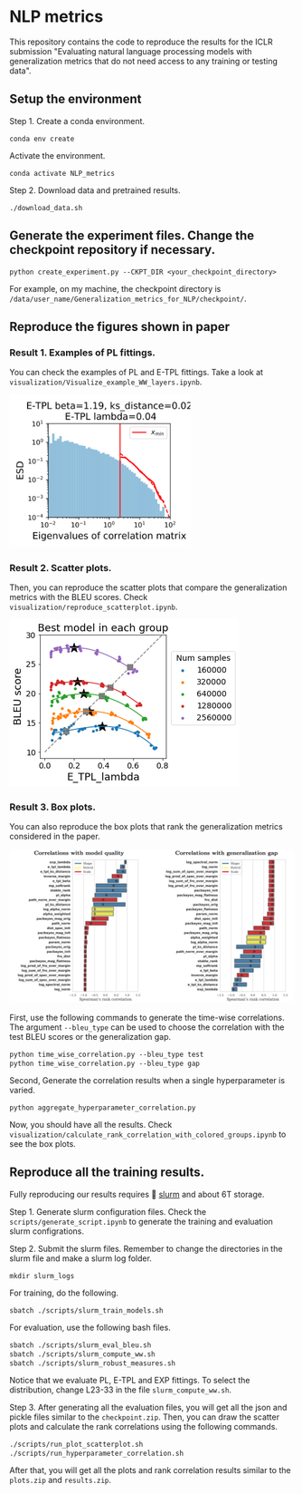 # NLP metrics
This repository contains the code to reproduce the results for the ICLR submission "Evaluating natural language processing models with generalization metrics that do not need access to any training or testing data".

## Setup the environment

Step 1. Create a conda environment.
```
conda env create
```
Activate the environment.
```
conda activate NLP_metrics
```

Step 2. Download data and pretrained results.
```
./download_data.sh
```

## Generate the experiment files. Change the checkpoint repository if necessary.
```
python create_experiment.py --CKPT_DIR <your_checkpoint_directory>
```
For example, on my machine, the checkpoint directory is `/data/user_name/Generalization_metrics_for_NLP/checkpoint/`.

## Reproduce the figures shown in paper

### Result 1. Examples of PL fittings.

You can check the examples of PL and E-TPL fittings. Take a look at `visualization/Visualize_example_WW_layers.ipynb`.

<img src="visualization/TPL_vs_PL_mediocre.png" alt="drawing" width="320"/>

### Result 2. Scatter plots.

Then, you can reproduce the scatter plots that compare the generalization metrics with the BLEU scores. Check `visualization/reproduce_scatterplot.ipynb`.

![Block](visualization/Best_ETPL_Lambda.png)

### Result 3. Box plots.

You can also reproduce the box plots that rank the generalization metrics considered in the paper. 

![Block](visualization/Model_quality_vs_generalization_gap.png)

First, use the following commands to generate the time-wise correlations. The argument `--bleu_type` can be used to choose the correlation with the test BLEU scores or the generalization gap.
```
python time_wise_correlation.py --bleu_type test
python time_wise_correlation.py --bleu_type gap
```

Second, Generate the correlation results when a single hyperparameter is varied.
```
python aggregate_hyperparameter_correlation.py
```

Now, you should have all the results. Check `visualization/calculate_rank_correlation_with_colored_groups.ipynb` to see the box plots.

## Reproduce all the training results.

Fully reproducing our results requires :link: [slurm](https://slurm.schedmd.com/) and about 6T storage.

Step 1. Generate slurm configuration files. Check the `scripts/generate_script.ipynb` to generate the training and evaluation slurm configrations.

Step 2. Submit the slurm files. Remember to change the directories in the slurm file and make a slurm log folder.
```
mkdir slurm_logs
```

For training, do the following.
```
sbatch ./scripts/slurm_train_models.sh
```
For evaluation, use the following bash files.
```
sbatch ./scripts/slurm_eval_bleu.sh
sbatch ./scripts/slurm_compute_ww.sh
sbatch ./scripts/slurm_robust_measures.sh
```
Notice that we evaluate PL, E-TPL and EXP fittings. To select the distribution, change L23-33 in the file `slurm_compute_ww.sh`.

Step 3. After generating all the evaluation files, you will get all the json and pickle files similar to the `checkpoint.zip`. Then, you can draw the scatter plots and calculate the rank correlations using the following commands.
```
./scripts/run_plot_scatterplot.sh
./scripts/run_hyperparameter_correlation.sh
```
After that, you will get all the plots and rank correlation results similar to the `plots.zip` and `results.zip`.